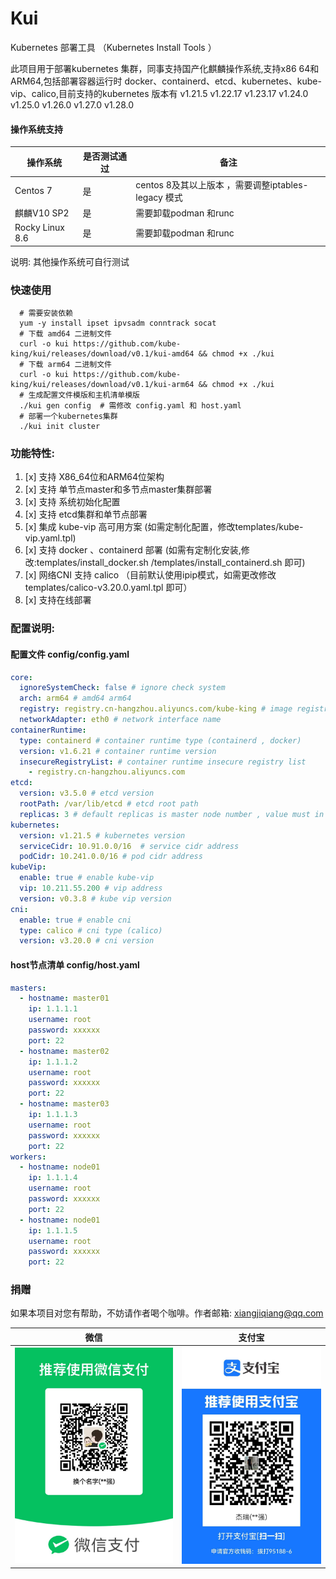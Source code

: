 # Kui
Kubernetes 部署工具 （Kubernetes Install Tools ）

此项目用于部署kubernetes 集群，同事支持国产化麒麟操作系统,支持x86 64和ARM64,包括部署容器运行时 docker、containerd、etcd、kubernetes、kube-vip、calico,目前支持的kubernetes 版本有 
v1.21.5
v1.22.17
v1.23.17
v1.24.0
v1.25.0
v1.26.0
v1.27.0
v1.28.0


#### 操作系统支持
| 操作系统     | 是否测试通过    | 备注                                     |
|----------|----------|----------------------------------------|
| Centos 7 | 是        | centos 8及其以上版本 ，需要调整iptables-legacy 模式 |
| 麒麟V10 SP2 | 是        | 需要卸载podman 和runc                       |
| Rocky Linux 8.6 | 是        | 需要卸载podman 和runc                       |

说明: 其他操作系统可自行测试

### 快速使用
```shell
  # 需要安装依赖
  yum -y install ipset ipvsadm conntrack socat
  # 下载 amd64 二进制文件
  curl -o kui https://github.com/kube-king/kui/releases/download/v0.1/kui-amd64 && chmod +x ./kui
  # 下载 arm64 二进制文件
  curl -o kui https://github.com/kube-king/kui/releases/download/v0.1/kui-arm64 && chmod +x ./kui
  # 生成配置文件模版和主机清单模版
  ./kui gen config  # 需修改 config.yaml 和 host.yaml 
  # 部署一个kubernetes集群
  ./kui init cluster
```

### 功能特性:
<!-- TOC -->
1. [x] 支持 X86_64位和ARM64位架构
2. [x] 支持 单节点master和多节点master集群部署
3. [x] 支持 系统初始化配置
4. [x] 支持 etcd集群和单节点部署
5. [x] 集成 kube-vip 高可用方案 (如需定制化配置，修改templates/kube-vip.yaml.tpl)
6. [x] 支持 docker 、containerd 部署 (如需有定制化安装,修改:templates/install_docker.sh /templates/install_containerd.sh 即可)
7. [x] 网络CNI 支持 calico （目前默认使用ipip模式，如需更改修改templates/calico-v3.20.0.yaml.tpl 即可）
8. [x] 支持在线部署
<!-- TOC -->

### 配置说明:

<!-- TOC -->
#### 配置文件 config/config.yaml
```yaml
core:
  ignoreSystemCheck: false # ignore check system
  arch: arm64 # amd64 arm64
  registry: registry.cn-hangzhou.aliyuncs.com/kube-king # image registry address
  networkAdapter: eth0 # network interface name
containerRuntime:
  type: containerd # container runtime type (containerd , docker) 
  version: v1.6.21 # container runtime version
  insecureRegistryList: # container runtime insecure registry list
    - registry.cn-hangzhou.aliyuncs.com
etcd:
  version: v3.5.0 # etcd version
  rootPath: /var/lib/etcd # etcd root path
  replicas: 3 # default replicas is master node number , value must in （1，3，5，7）
kubernetes:
  version: v1.21.5 # kubernetes version
  serviceCidr: 10.91.0.0/16  # service cidr address
  podCidr: 10.241.0.0/16 # pod cidr address
kubeVip:
  enable: true # enable kube-vip
  vip: 10.211.55.200 # vip address
  version: v0.3.8 # kube vip version
cni:
  enable: true # enable cni
  type: calico # cni type (calico)
  version: v3.20.0 # cni version
```

#### host节点清单 config/host.yaml

```yaml
masters:
  - hostname: master01
    ip: 1.1.1.1
    username: root
    password: xxxxxx
    port: 22
  - hostname: master02
    ip: 1.1.1.2
    username: root
    password: xxxxxx
    port: 22
  - hostname: master03
    ip: 1.1.1.3
    username: root
    password: xxxxxx
    port: 22
workers:
  - hostname: node01
    ip: 1.1.1.4
    username: root
    password: xxxxxx
    port: 22
  - hostname: node01
    ip: 1.1.1.5
    username: root
    password: xxxxxx
    port: 22
```

### 捐赠 
如果本项目对您有帮助，不妨请作者喝个咖啡。作者邮箱: xiangjiqiang@qq.com

| 微信  | 支付宝                         |
|-----|-----------------------------|
|   ![](docs/images/wechat.jpg)  | ![](docs/images/alipay.jpg) |





